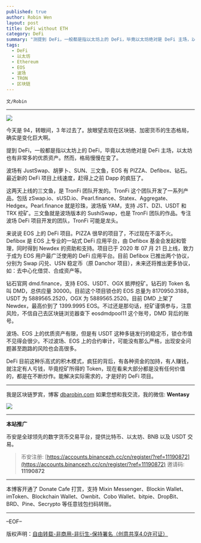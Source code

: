 ```yaml
---
published: true
author: Robin Wen
layout: post
title: DeFi without ETH
category: DeFi
summary: "测提到 DeFi，一般都是指以太坊上的 DeFi，毕竟以太坊绝对是 DeFi 主场，以太坊也有非常多的优质资产。然而，格局慢慢在变了。波场、EOS 上的优质资产有限，但是有 USDT 这种多链发行的稳定币，锁仓市值不见得会很少。不过波场、EOS 上的合约审计，可能没有那么严格，出现安全问题甚至跑路的风险也会高很多。DeFi 目前这种乐高式的积木模式，疯狂的背后，有各种资金的加持，有人赚钱，就注定有人亏钱，毕竟挖矿所得的 Token，现在看来大部分都是没有任何价值的，都是在不断炒作。能解决实际需求的，才是好的 DeFi 项目。"
tags:
  - DeFi
  - 以太坊
  - Ethereum
  - EOS
  - 波场
  - TRON
  - 区块链
---
```


`文/Robin`

***

![](https://cdn.dbarobin.com/29arm8q.png)

今天是 94，转眼间，3 年过去了。放眼望去现在区块链、加密货币的生态格局，确实是变化巨大啊。

提到 DeFi，一般都是指以太坊上的 DeFi，毕竟以太坊绝对是 DeFi 主场，以太坊也有非常多的优质资产。然而，格局慢慢在变了。

波场有 JustSwap、胡萝卜、SUN、三文鱼，EOS 有 PIZZA、Defibox、钻石。最近新的 DeFi 项目上线速度，赶得上之前 Dapp 的疯狂了。

这两天上线的三文鱼，是 TronFi 团队开发的。TronFi 这个团队开发了一系列产品，包括 zSwap.io、sUSD.io、Pearl.finance、Statex、Aggregate、Hedgex。Pearl.finance 就是珍珠，波场版 YAM，支持 JST、DZI、USDT 和 TRX 挖矿。三文鱼就是波场版本的 SushiSwap，也是 TronFi 团队的作品。专注波场 DeFi 项目开发的团队，TronFi 可能是龙头。

来说说 EOS 上的 DeFi 项目。PIZZA 很早的项目了，不过现在不温不火。Defibox 是 EOS 上专业的一站式 DeFi 应用平台，由 Defibox 基金会发起和管理，同时得到 Newdex 的资助和支持。项目已于 2020 年 07 月 21 日上线，致力于成为 EOS 用户最广泛使用的 DeFi 应用平台。目前 Defibox 已推出两个协议，分别为 Swap 闪兑、USN 稳定币（原 Danchor 项目），未来还将推出更多协议，如：去中心化借贷、合成资产等。

钻石官网 dmd.finance，支持 EOS、USDT、OGX 抵押挖矿。钻石的 Token 名叫 DMD，总供应量 30000。目前这个项目锁仓的 EOS 总量为 8170950.3188，USDT 为 5889565.2520，OGX 为 5889565.2520。目前 DMD 上架了 Newdex，最高价到了 1399.9995 EOS。不过还是那句话，挖矿谨慎参与，注意风险，不信自己去区块链浏览器查下 eosdmdpool11 这个账号，DMD 背后的账号。

波场、EOS 上的优质资产有限，但是有 USDT 这种多链发行的稳定币，锁仓市值不见得会很少。不过波场、EOS 上的合约审计，可能没有那么严格，出现安全问题甚至跑路的风险也会高很多。

DeFi 目前这种乐高式的积木模式，疯狂的背后，有各种资金的加持，有人赚钱，就注定有人亏钱，毕竟挖矿所得的 Token，现在看来大部分都是没有任何价值的，都是在不断炒作。能解决实际需求的，才是好的 DeFi 项目。

***

我是区块链罗宾，博客 [dbarobin.com](https://dbarobin.com/)
如果您想和我交流，我的微信: **Wentasy**

![](https://cdn.dbarobin.com/v4yywe2.png)

***

**本站推广**

币安是全球领先的数字货币交易平台，提供比特币、以太坊、BNB 以及 USDT 交易。

> 币安注册: [https://accounts.binancezh.cc/cn/register/?ref=11190872](https://accounts.binancezh.cc/cn/register/?ref=11190872)
> 邀请码: **11190872**

***

本博客开通了 Donate Cafe 打赏，支持 Mixin Messenger、Blockin Wallet、imToken、Blockchain Wallet、Ownbit、Cobo Wallet、bitpie、DropBit、BRD、Pine、Secrypto 等任意钱包扫码转账。

<center>
    <div class="--donate-button"
         data-button-id="f8b9df0d-af9a-460d-8258-d3f435445075"
    ></div>
</center>

***

–EOF–

版权声明：[自由转载-非商用-非衍生-保持署名（创意共享4.0许可证）](http://creativecommons.org/licenses/by-nc-nd/4.0/deed.zh)